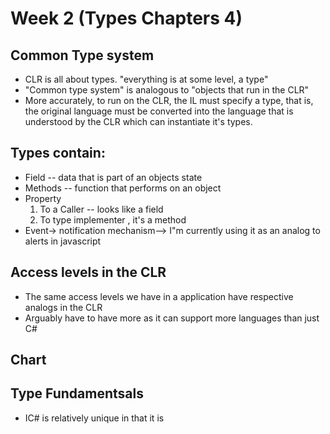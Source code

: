# Week 2 (Types Chapters 4)

## Common Type system
* CLR is all about types. "everything is at some level, a type"
* "Common type system" is analogous to "objects that run in the CLR"
* More accurately, to run on the CLR, the IL must specify a type, that is, the original language must be converted into the language that is understood by the CLR which can instantiate it's types.

## Types contain:
* Field -- data that is part of an objects state
* Methods -- function that performs on an object
* Property
    1. To a Caller -- looks like a field
    2. To type implementer , it's a method 
* Event-> notification mechanism--> I"m currently using it as an analog to alerts in javascript

## Access levels in the CLR
* The same access levels we have in a application have respective analogs in the CLR
* Arguably have to have more as it can support more languages than just C#

## Chart

## Type Fundamentsals 
* IC# is relatively unique in that it is 